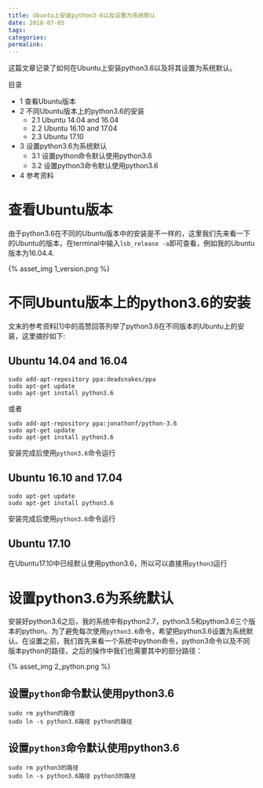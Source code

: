 ```yaml
---
title: Ubuntu上安装python3-6以及设置为系统默认
date: 2018-07-05
tags:
categories: 
permalink: 
---
```


这篇文章记录了如何在Ubuntu上安装python3.6以及将其设置为系统默认。

目录

*   1 查看Ubuntu版本
*   2 不同Ubuntu版本上的python3.6的安装
    *   2.1 Ubuntu 14.04 and 16.04
    *   2.2 Ubuntu 16.10 and 17.04
    *   2.3 Ubuntu 17.10
*   3 设置python3.6为系统默认
    *   3.1 设置python命令默认使用python3.6
    *   3.2 设置python3命令默认使用python3.6
*   4 参考资料

# 查看Ubuntu版本

由于python3.6在不同的Ubuntu版本中的安装是不一样的，这里我们先来看一下的Ubuntu的版本，在terminal中输入`lsb_release -a`即可查看，例如我的Ubuntu版本为16.04.4.

{% asset_img 1_version.png %}

# 不同Ubuntu版本上的python3.6的安装

文末的参考资料[1]中的高赞回答列举了python3.6在不同版本的Ubuntu上的安装，这里摘抄如下:

## Ubuntu 14.04 and 16.04

```
sudo add-apt-repository ppa:deadsnakes/ppa
sudo apt-get update
sudo apt-get install python3.6
```

或者

```
sudo add-apt-repository ppa:jonathonf/python-3.6
sudo apt-get update
sudo apt-get install python3.6
```

安装完成后使用`python3.6`命令运行

## Ubuntu 16.10 and 17.04

```
sudo apt-get update
sudo apt-get install python3.6
```

安装完成后使用`python3.6`命令运行

## Ubuntu 17.10

在Ubuntu17.10中已经默认使用python3.6，所以可以直接用`python3`运行

# 设置python3.6为系统默认

安装好python3.6之后，我的系统中有python2.7，python3.5和python3.6三个版本的python。为了避免每次使用`python3.6`命令，希望把python3.6设置为系统默认。在设置之前，我们首先来看一个系统中python命令，python3命令以及不同版本python的路径，之后的操作中我们也需要其中的部分路径：

{% asset_img 2_python.png %}

## 设置`python`命令默认使用python3.6

```
sudo rm python的路径
sudo ln -s python3.6路径 python的路径
```

## 设置`python3`命令默认使用python3.6

```
sudo rm python3的路径
sudo ln -s python3.6路径 python3的路径
```
